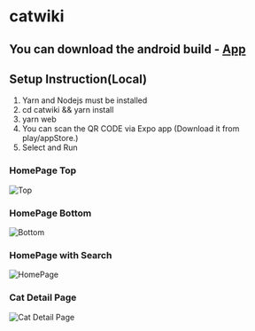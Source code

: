 # catwiki

## You can download the android build - [App](https://drive.google.com/file/d/1dfhXqOfbs-OrMKTgKQIvAWfpzH9p-_bh/view?usp=sharing)


## Setup Instruction(Local)
1. Yarn and Nodejs must be installed
2. cd catwiki && yarn install
3. yarn web
4. You can scan the QR CODE via Expo app (Download it from play/appStore.)
5. Select and Run

### HomePage Top
![Top](https://drive.google.com/file/d/1PJpZJXE_mykpgMUledMgfZHEe7fOcp-C/view?usp=sharing)

### HomePage Bottom
![Bottom](https://drive.google.com/file/d/1PRgqXMPW7UvYc7oyF3M-ddyBUu1IK93M/view?usp=sharing)


### HomePage with Search
![HomePage](https://drive.google.com/file/d/1Ofy5cP4niD4LKKyhGSnzOJl0EP5Yp9mS/view?usp=sharing)

### Cat Detail Page

![Cat Detail Page](https://drive.google.com/file/d/1OfLg326w6Z758gWb7NJKPH-yVpX6F24Z/view?usp=sharing)
